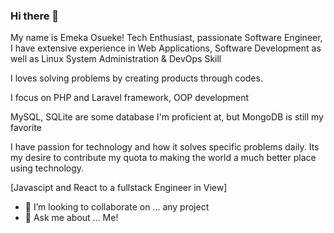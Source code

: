 ### Hi there 👋

My name is Emeka Osueke! Tech Enthusiast, passionate Software Engineer, I have extensive experience in Web Applications, Software Development as well as Linux System Administration & DevOps Skill

I loves solving problems by creating products through codes.

I focus on PHP and Laravel framework, OOP development

MySQL, SQLite are some database I'm proficient at, but MongoDB is still my favorite

I have passion for technology and how it solves specific problems daily. Its my desire to contribute my quota to making the world a much better place using technology.

[Javascipt and React to a fullstack Engineer in View]


- 👯 I’m looking to collaborate on ... any project
- 💬 Ask me about ... Me!

<!--
Here are some ideas to get you started:

- 🔭 I’m currently working on ...
- 🌱 I’m currently learning ...
- 👯 I’m looking to collaborate on ...
- 🤔 I’m looking for help with ...
- 💬 Ask me about ...
- 📫 How to reach me: ...
- 😄 Pronouns: ...
- ⚡ Fun fact: ...
-->
